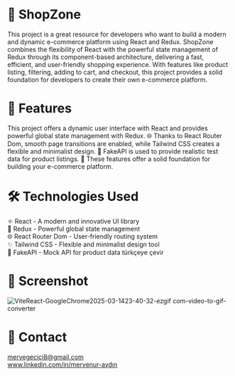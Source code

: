 # 🛒 ShopZone

This project is a great resource for developers who want to build a modern and dynamic e-commerce platform using React and Redux. ShopZone combines the flexibility of React with the powerful state management of Redux through its component-based architecture, delivering a fast, efficient, and user-friendly shopping experience. With features like product listing, filtering, adding to cart, and checkout, this project provides a solid foundation for developers to create their own e-commerce platform. 

# 🚀 Features
This project offers a dynamic user interface with React and provides powerful global state management with Redux. 🌐 Thanks to React Router Dom, smooth page transitions are enabled, while Tailwind CSS creates a flexible and minimalist design. 🎨 FakeAPI is used to provide realistic test data for product listings. 🛒 These features offer a solid foundation for building your e-commerce platform. 

# 🛠️ Technologies Used
⚛️ React - A modern and innovative UI library <br/>
🔄 Redux - Powerful global state management <br/>
🌐 React Router Dom - User-friendly routing system <br/>
✨ Tailwind CSS - Flexible and minimalist design tool <br/>
🛒 FakeAPI - Mock API for product data  türkçeye çevir

# 📸 Screenshot
![ViteReact-GoogleChrome2025-03-1423-40-32-ezgif com-video-to-gif-converter](https://github.com/user-attachments/assets/b0ba38bd-7663-4ba0-b3e7-2cfb1b0752de)

# 📧 Contact

mervegecici8@gmail.com <br/>
www.linkedin.com/in/mervenur-aydın
